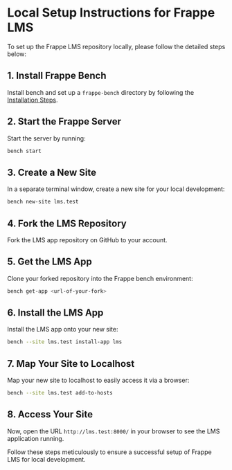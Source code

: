 # Local Setup Instructions for Frappe LMS

To set up the Frappe LMS repository locally, please follow the detailed steps below:

## 1. Install Frappe Bench

Install bench and set up a `frappe-bench` directory by following the [Installation Steps](https://frappeframework.com/docs/user/en/installation).

## 2. Start the Frappe Server

Start the server by running:

```bash
bench start
```

## 3. Create a New Site

In a separate terminal window, create a new site for your local development:

```bash
bench new-site lms.test
```

## 4. Fork the LMS Repository

Fork the LMS app repository on GitHub to your account.

## 5. Get the LMS App

Clone your forked repository into the Frappe bench environment:

```bash
bench get-app <url-of-your-fork>
```

## 6. Install the LMS App

Install the LMS app onto your new site:

```bash
bench --site lms.test install-app lms
```

## 7. Map Your Site to Localhost

Map your new site to localhost to easily access it via a browser:

```bash
bench --site lms.test add-to-hosts
```

## 8. Access Your Site

Now, open the URL `http://lms.test:8000/` in your browser to see the LMS application running.

Follow these steps meticulously to ensure a successful setup of Frappe LMS for local development.